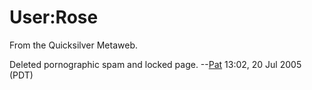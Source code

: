 
# User:Rose

From the Quicksilver Metaweb.

Deleted pornographic spam and locked page. --[Pat](/user-patrick-tufts) 13:02, 20 Jul 2005 (PDT)
